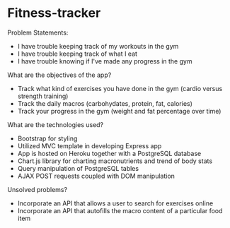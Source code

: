# Fitness-tracker

Problem Statements:

- I have trouble keeping track of my workouts in the gym
- I have trouble keeping track of what I eat 
- I have trouble knowing if I've made any progress in the gym 


What are the objectives of the app?

- Track what kind of exercises you have done in the gym (cardio versus strength training)
- Track the daily macros (carbohydates, protein, fat, calories)
- Track your progress in the gym (weight and fat percentage over time)


What are the technologies used?

- Bootstrap for styling
- Utilized MVC template in developing Express app
- App is hosted on Heroku together with a PostgreSQL database
- Chart.js library for charting macronutrients and trend of body stats
- Query manipulation of PostgreSQL tables 
- AJAX POST requests coupled with DOM manipulation


Unsolved problems?

- Incorporate an API that allows a user to search for exercises online 
- Incorporate an API that autofills the macro content of a particular food item